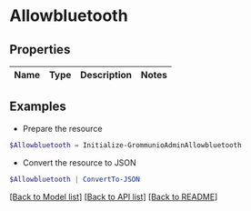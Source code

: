 # Allowbluetooth
## Properties

Name | Type | Description | Notes
------------ | ------------- | ------------- | -------------

## Examples

- Prepare the resource
```powershell
$Allowbluetooth = Initialize-GrommunioAdminAllowbluetooth 
```

- Convert the resource to JSON
```powershell
$Allowbluetooth | ConvertTo-JSON
```

[[Back to Model list]](../README.md#documentation-for-models) [[Back to API list]](../README.md#documentation-for-api-endpoints) [[Back to README]](../README.md)

